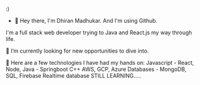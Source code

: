 :)
- 👋 Hey there, I'm Dhiran Madhukar.
And I'm using Github.

I'm a full stack web developer trying to Java and React.js my way through life.

🔭 I’m currently looking for new opportunities to dive into.

🎯 Here are a few technologies I have had my hands on:
Javascript - React, Node, 
Java - Springboot
C++
AWS, GCP, Azure
Databases - MongoDB, SQL, Firebase Realtime database
STILL LEARNING..... 
<!---
DHIRAN123/DHIRAN123 is a ✨ special ✨ repository because its `README.md` (this file) appears on your GitHub profile.
You can click the Preview link to take a look at your changes.
--->
